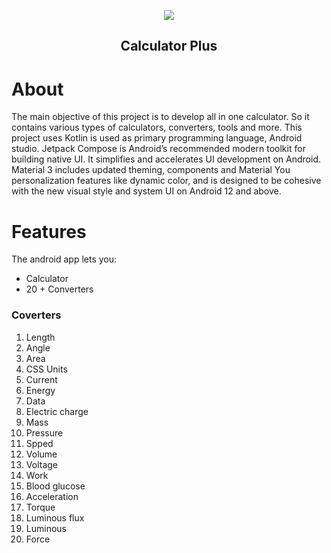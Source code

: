 <p align="center">
<img src="app/src/main/res/mipmap-xxhdpi/ic_launcher_round.png" align="center"/>
<div align="center"> 

## Calculator Plus
</div>
</p>

# About

The main objective of this project is to develop all in one calculator. 
So it contains various types of calculators, converters, tools and more. 
This project uses Kotlin is used as primary programming language, Android studio.
Jetpack Compose is Android’s recommended modern toolkit for building native UI. 
It simplifies and accelerates UI development on Android. 
Material 3 includes updated theming, components and Material You personalization features like dynamic color, and is designed to be cohesive with the new visual style and system UI on Android 12 and above.

# Features

The android app lets you:

- Calculator
- 20 + Converters

### Coverters

1. Length
2. Angle
3. Area
4. CSS Units
5. Current
6. Energy
7. Data
8. Electric charge
9. Mass
10. Pressure
11. Spped
12. Volume
13. Voltage
14. Work
15. Blood glucose
16. Acceleration
17. Torque
18. Luminous flux
19. Luminous
20. Force
